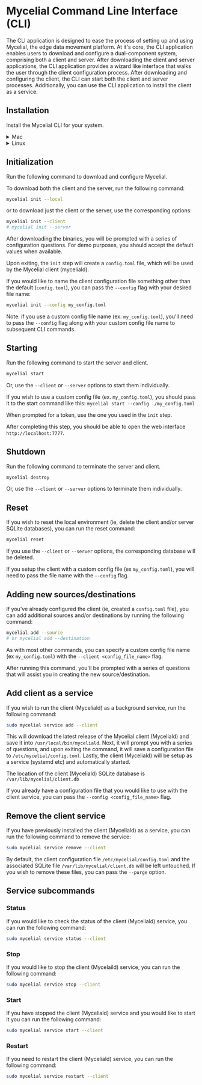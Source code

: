 # Mycelial Command Line Interface (CLI)

The CLI application is designed to ease the process of setting up and using
Mycelial, the edge data movement platform. At it's core, the CLI application
enables users to download and configure a dual-component system, comprising both
a client and server. After downloading the client and server applications, the
CLI application provides a wizard like interface that walks the user through 
the client configuration process. After downloading and configuring the client,
the CLI can start both the client and server processes. Additionally, you can 
use the CLI application to install the client as a service.

## Installation


Install the Mycelial CLI for your system.

<details>
  <summary>Mac</summary>

  ```sh
  brew install mycelial/tap/mycelial
  ```

</details>

<details>
  <summary>Linux</summary>

  <details>
  <summary>Debian Based Linux x86_64</summary>

  ```sh
  curl -L https://github.com/mycelial/cli/releases/download/v0.4.0/mycelial_0.4.0_amd64.deb --output mycelial_amd64.deb
  dpkg -i ./mycelial_amd64.deb
  ```

  </details>

  <details>
  <summary>Debian Based Linux ARM64</summary>

  ```sh
  curl -L https://github.com/mycelial/cli/releases/download/v0.4.0/mycelial_0.4.0_arm64.deb --output mycelial_arm64.deb
  dpkg -i ./mycelial_arm64.deb
  ```

  </details>

  <details>
  <summary>Debian Based Linux ARM</summary>

  ```sh
  curl -L https://github.com/mycelial/cli/releases/download/v0.4.0/mycelial_0.4.0_armhf.deb --output mycelial_armhf.deb
  dpkg -i ./mycelial_armhf.deb
  ```

  </details>

  <details>
  <summary>Redhat Based Linux x86_64</summary>

  ```sh
  yum install https://github.com/mycelial/cli/releases/download/v0.4.0/mycelial-v0.4.0-1.x86_64.rpm 
  ```

  </details>

  <details>
  <summary>Redhat Based Linux ARM64</summary>

  ```sh
  yum install https://github.com/mycelial/cli/releases/download/v0.4.0/mycelial-v0.4.0-1.arm64.rpm 
  ```

  </details>

  <details>
  <summary>Redhat Based Linux ARM</summary>

  ```sh
  yum install https://github.com/mycelial/cli/releases/download/v0.4.0/mycelial-v0.4.0-1.armhf.rpm
  ```

  </details>

</details>

## Initialization

Run the following command to download and configure Mycelial.

To download both the client and the server, run the following command:

```sh
mycelial init --local
```

or to download just the client or the server, use the corresponding options:

```sh
mycelial init --client
# mycelial init --server
```

After downloading the binaries, you will be prompted with a series of
configuration questions. For demo purposes, you should accept the default values
when available.

Upon exiting, the `init` step will create a `config.toml` file, which will be
used by the Mycelial client (myceliald).

If you would like to name the client configuration file something other than the
default (`config.toml`), you can pass the `--config` flag with your desired file
name:

```sh
mycelial init --config my_config.toml
```

Note: if you use a custom config file name (ex. `my_config.toml`), you'll need
to pass the `--config` flag along with your custom config file name to
subsequent CLI commands.

## Starting

Run the following command to start the server and client.

```sh
mycelial start
```

Or, use the `--client` or `--server` options to start them individually.

If you wish to use a custom config file (ex. `my_config.toml`), you should pass
it to the start command like this: `mycelial start --config ./my_config.toml`

When prompted for a token, use the one you used in the `init` step.

After completing this step, you should be able to open the web interface 
`http://localhost:7777`.

## Shutdown

Run the following command to terminate the server and client.

```sh
mycelial destroy
```

Or, use the `--client` or `--server` options to terminate them individually.

## Reset

If you wish to reset the local environment (ie, delete the client and/or server 
SQLite databases), you can run the reset command:

```sh
mycelial reset
```

If you use the `--client` or `--server` options, the corresponding database will
be deleted.

If you setup the client with a custom config file (ex `my_config.toml`), you
will need to pass the file name with the `--config` flag.

## Adding new sources/destinations

If you've already configured the client (ie, created a `config.toml` file), you
can add additional sources and/or destinations by running the following command:

```sh
mycelial add --source 
# or mycelial add --destination
```

As with most other commands, you can specify a custom config file name (ex
`my_config.toml`) with the `--client <config_file_name>` flag.

After running this command, you'll be prompted with a series of questions that
will assist you in creating the new source/destination.

## Add client as a service

If you wish to run the client (Myceliald) as a background service, run the
following command:

```sh
sudo mycelial service add --client
```

This will download the latest release of the Mycelial client (Myceliald) and 
save it into `/usr/local/bin/myceliald`. Next, it will prompt you with a series
of questions, and upon exiting the command, it will save a configuration file to 
`/etc/mycelial/config.toml`. Lastly, the client (Myceliald) will be setup
as a service (systemd etc) and automatically started. 

The location of the client (Myceliald) SQLite database is
`/var/lib/mycelial/client.db`

If you already have a configuration file that you would like to use with the
client service, you can pass the `--config <config_file_name>` flag.

## Remove the client service

If you have previously installed the client (Myceliald) as a service, you can 
run the following command to remove the service:

```sh
sudo mycelial service remove --client
```

By default, the client configuration file `/etc/mycelial/config.toml` and the 
associated SQLite file `/var/lib/mycelial/client.db` will be left untouched. If
you wish to remove these files, you can pass the `--purge` option.

## Service subcommands

### Status

If you would like to check the status of the client (Myceliald) service, you
can run the following command:

```sh
sudo mycelial service status --client
```

### Stop

If you would like to stop the client (Mycelaild) service, you can run the
following command:

```sh
sudo mycelial service stop --client
```

### Start

If you have stopped the client (Myceliald) service and you would like to start
it you can run the following command:

```sh
sudo mycelial service start --client
```

### Restart

If you need to restart the client (Myceliald) service, you can run the following
command:

```sh
sudo mycelial service restart --client
```